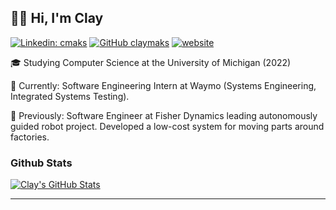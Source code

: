 <h2>👋🏽 Hi, I'm Clay </h2>

[![Linkedin: cmaks](https://img.shields.io/badge/-cmaks-blue?style=flat-square&logo=Linkedin&logoColor=white&link=https://www.linkedin.com/in/cmaks/)](https://www.linkedin.com/in/cmaks/)
[![GitHub claymaks](https://img.shields.io/github/followers/claymaks?label=follow&style=social)](https://github.com/claymaks)
[![website](https://img.shields.io/badge/Website-46a2f1.svg?&style=flat-square&logo=Google-Chrome&logoColor=white&link=http://cmaks.dev/)](http://cmaks.dev/)

🎓 Studying Computer Science at the University of Michigan (2022)  

🚗 Currently: Software Engineering Intern at Waymo (Systems Engineering, Integrated Systems Testing).  
  
🤖 Previously: Software Engineer at Fisher Dynamics leading autonomously guided robot project. Developed a low-cost system for moving parts around factories.

### Github Stats
<a href="https://github.com/claymaks/claymaks">
  <img align="center" src="https://github-readme-stats.vercel.app/api/top-langs/?username=claymaks&hide=c%2B%2B,c,html&title_color=6aa6f8&text_color=8a919a&icon_color=6aa6f8&bg_color=0e1116" alt="Clay's GitHub Stats" />
</a>

---